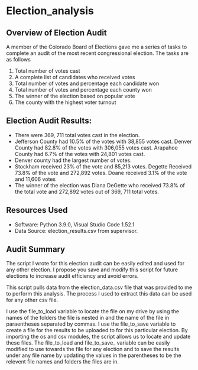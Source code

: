 # Election_analysis

## Overview of Election Audit
A member of the Colorado Board of Elections gave me a series of tasks to complete an audit of the most recent congressional election. The tasks are as follows <br/>
1. Total number of votes cast <br/>
2. A complete list of candidates who received votes <br/>
3. Total number of votes and percentage each candidate won <br/>
4. Total number of votes and percentage each county won <br/>
5. The winner of the election based on popular vote <br/>
6. The county with the highest voter turnout <br/>

## Election Audit Results: 
- There were 369, 711 total votes cast in the election.
- Jefferson County had 10.5% of the votes with 38,855 votes cast. Denver County had 82.8% of the votes with 306,055 votes cast. Arapahoe County had 6.7% of the votes with 24,801 votes cast. 
- Denver county had the largest number of votes.
- Stockham received 23% of the vote and 85,213 votes. Degette Received 73.8% of the vote and 272,892 votes. Doane received 3.1% of the vote and 11,606 votes
- The winner of the election was Diana DeGette who received 73.8% of the total vote and 272,892 votes out of 369, 711 total votes. 


## Resources Used
- Software: Python 3.9.0, Visual Studio Code 1.52.1
- Data Source: election_results.csv from supervisor.

## Audit Summary
 The script I wrote for this election audit can be easily edited and used for any other election. I propose you save and modify this script for future elections to increase audit efficiency and avoid errors.

This script pulls data from the election_data.csv file that was provided to me to perform this analysis. The process I used to extract this data can be used for any other csv file.

I use the file_to_load variable to locate the file on my drive by using the names of the folders the file is nested in and the name of the file in paraentheses separated by commas. I use the file_to_save variable to create a file for the results to be uploaded to for this particular election. By importing the os and csv modules, the script allows us to locate and update these files. The file_to_load and file_to_save_ variable can be easily modified to use towards the file for any election and to save the results under any file name by updating the values in the parentheses to be the relevent file names and folders the files are in.







